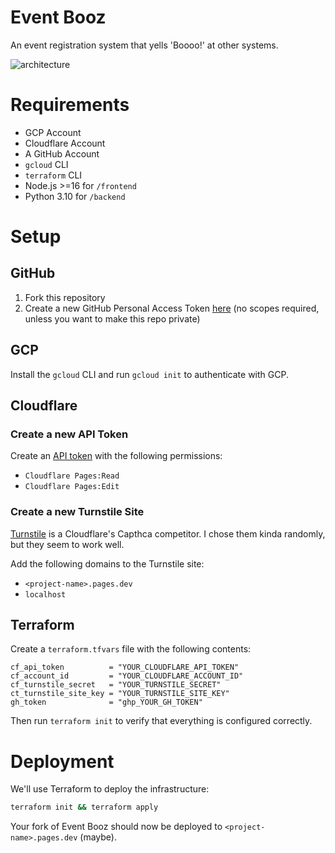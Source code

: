 # Event Booz

An event registration system that yells 'Boooo!' at other systems.

![architecture](docs/arch.jpeg)

# Requirements

* GCP Account
* Cloudflare Account
* A GitHub Account
* `gcloud` CLI
* `terraform` CLI
* Node.js >=16 for `/frontend`
* Python 3.10 for `/backend`

# Setup

## GitHub

1. Fork this repository
2. Create a new GitHub Personal Access Token [here][gh-token] (no scopes required, unless you want to make this repo private)

## GCP

Install the `gcloud` CLI and run `gcloud init` to authenticate with GCP.

## Cloudflare

### Create a new API Token

Create an [API token][cf-token] with the following permissions:

* `Cloudflare Pages:Read`
* `Cloudflare Pages:Edit`

### Create a new Turnstile Site

[Turnstile][cf-turnstile] is a Cloudflare's Capthca competitor. I chose them kinda randomly, but they seem to work well.

Add the following domains to the Turnstile site:

* `<project-name>.pages.dev`
* `localhost`

## Terraform

Create a `terraform.tfvars` file with the following contents:

```hcl
cf_api_token          = "YOUR_CLOUDFLARE_API_TOKEN"
cf_account_id         = "YOUR_CLOUDFLARE_ACCOUNT_ID"
cf_turnstile_secret   = "YOUR_TURNSTILE_SECRET"
ct_turnstile_site_key = "YOUR_TURNSTILE_SITE_KEY"
gh_token              = "ghp_YOUR_GH_TOKEN"
```

Then run `terraform init` to verify that everything is configured correctly.

# Deployment

We'll use Terraform to deploy the infrastructure:

```bash
terraform init && terraform apply
```

Your fork of Event Booz should now be deployed to `<project-name>.pages.dev` (maybe).

[cf-token]: https://developers.cloudflare.com/fundamentals/api/get-started/create-token/

[cf-turnstile]: https://developers.cloudflare.com/turnstile/

[gh-token]: https://github.com/settings/tokens/new?description=Event%20Booz%20(no%20scope%20required)

